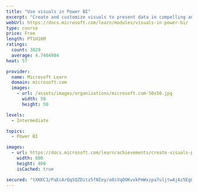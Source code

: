```yaml
---
title: "Use visuals in Power BI"
excerpt: "Create and customize visuals to present data in compelling and insightful ways."
webUrl: https://docs.microsoft.com/learn/modules/visuals-in-power-bi/
type: course
price: Free
length: PT1H16M
ratings:
  count: 3829
  average: 4.7484984
heat: 57

provider:
  name: Microsoft Learn
  domain: microsoft.com
  images:
    - url: /assets/images/organizations/microsoft.com-50x50.jpg
      width: 50
      height: 50

levels:
  - Intermediate

topics:
  - Power BI

images:
  - url: https://docs.microsoft.com/learn/achievements/create-visuals-power-bi-desktop-social.png
    width: 800
    height: 400
    isCached: true

secured: "tXKKC3/PaEcArQqSQZDitz5fNIey/o0iVqOOKvvkPmWxzpa7uljtwAjAz5Eg0xKuL13yAH2db0UEuGSFVUxA/MuOTc1igjcb6Wc5wmhn90c6mc+TI5FQi1iRlZh3xsjDSDhy3OstdMJ4fUoxj7WFXUtzsrMLIihwbRACqsk5hNwoHmf/mc0RMjV8E40aFV8HAduhNOotcDB7oXdunFEa8c15CxlziWUond3lcfurI3oYEaoSE4HTs36UINtD+v9uzYlOd4DXzsyYvIBa2fDJBZ5B835MDZAv0yEj9MvdwI9GD9dJ+IEuhWRZwXruvGk58fPgbXZla+7BfBbhupgXjFKSe/eTA6dPJhNdRJ/Rb8XCO1hN4MeL/0EM5sn5KqzneWEOmNpd7Y8jCL3xlFT7hXntBAQ1TJYNkQHc4DbB3nw=;g4vWOz2OwkzM8kLn4jbGJg=="
---
```


